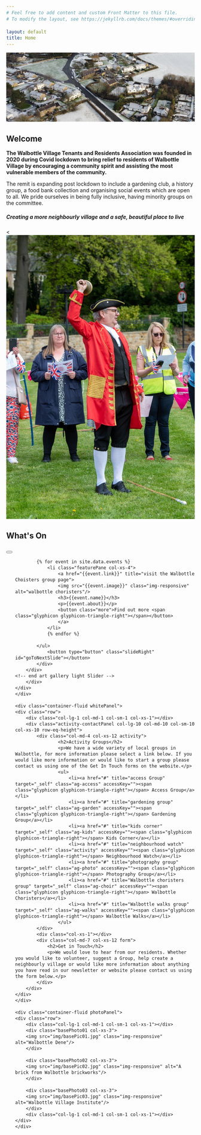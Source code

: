 ```yaml
---
# Feel free to add content and custom Front Matter to this file.
# To modify the layout, see https://jekyllrb.com/docs/themes/#overriding-theme-defaults

layout: default
title: Home
---
```

	
<div class="container-fluid">
	<div class="row">
<div class="mastImg">
<img src="assets/images/mastheadImg-home.jpg" class="img-responsive" alt="aerial view of Walbottle Village"/>
		</div>

<div class="container-fluid welcome">
	<div class="row">
		<div class="col-lg-1 col-md-1"></div>
		<div class="welcomePanel col-lg-10 col-md-10 row-eq-height">
			<div class="col-lg-7 col-md-7">
			  <h2>Welcome</h2>
			  <p><strong>The Walbottle Village Tenants and Residents Association was founded in 2020 during Covid lockdown to bring relief to residents of Walbottle Village by encouraging a community spirit and assisting the most vulnerable members of the community.</strong></p>
			  <p>The remit is expanding post lockdown to include a gardening club, a history group, a food bank collection and organising social events which are open to all. We pride ourselves in being fully inclusive, having minority groups on the committee.</p>
			  <h5>Creating a more neighbourly village and a safe, beautiful place to live</h5>
			</div>
			<div class="col-lg-5 col-md-5 hidden-sm hidden-xs">
		    <<img src="assets/images/Wallbottle-May-23-10.jpg" class="img-responsive" alt="Walbottle Village Institute"/>
			</div>
		</div>
		<div class="col-lg-1 col-md-1"></div>
		</div>
</div>

<div class="container-fluid redPanel">
	<div class="row">
		<div class="col-lg-1"></div>
		<div class="col-lg-10 gallerySlider">
			<h2>What's On</h2>
			<!-- feature slider -->
		<div class="row gallery-slider">
			<div class="col-xs-12 col-sm-12"><button type="button" class="slideLeft" id="goToPrevSlide"></button>
			<ul id="lightSlider">

			{% for event in site.data.events %}
				<li class="featurePane col-xs-4">
					<a href="{{event.link}}" title="visit the Walbottle Choisters group page">
					<img src="{{event.image}}" class="img-responsive" alt="walbottle choristers"/>
					<h3>{{event.name}}</h3>
					<p>{{event.about}}</p>
					<button class="more">Find out more <span class="glyphicon glyphicon-triangle-right"></span></button>
					</a>
				</li>
				{% endfor %}

	        </ul>
				<button type="button" class="slideRight" id="goToNextSlide"></button>
			</div>
		</div>
	<!-- end art gallery light Slider -->
		</div>
	</div>
	</div>
	
	<div class="container-fluid whitePanel">
	<div class="row">
		<div class="col-lg-1 col-md-1 col-sm-1 col-xs-1"></div>
		<div class="activity-contactPanel col-lg-10 col-md-10 col-sm-10 col-xs-10 row-eq-height">
			<div class="col-md-4 col-xs-12 activity">
					<h2>Activity Groups</h2>
					<p>We have a wide variety of local groups in Walbottle, for more information please select a link below. If you would like more information or would like to start a group please contact us using one of the Get In Touch forms on the website.</p>
					<ul>
						<li><a href="#" title="access Group" target="_self" class="ag-access" accessKey=""><span class="glyphicon glyphicon-triangle-right"></span> Access Group</a></li>
						<li><a href="#" title="gardening group" target="_self" class="ag-garden" accessKey=""><span class="glyphicon glyphicon-triangle-right"></span> Gardening Group</a></li>
						<li><a href="#" title="kids corner" target="_self" class="ag-kids" accessKey=""><span class="glyphicon glyphicon-triangle-right"></span> Kids Corner</a></li>
						<li><a href="#" title="neighbourhood watch" target="_self" class="activity" accessKey=""><span class="glyphicon glyphicon-triangle-right"></span> Neighbourhood Watch</a></li>
						<li><a href="#" title="photography group" target="_self" class="ag-photo" accessKey=""><span class="glyphicon glyphicon-triangle-right"></span> Photography Group</a></li>
						<li><a href="#" title="Walbottle choristers group" target="_self" class="ag-choir" accessKey=""><span class="glyphicon glyphicon-triangle-right"></span> Walbottle Choristers</a></li>
						<li><a href="#" title="Walbottle walks group" target="_self" class="ag-walks" accessKey=""><span class="glyphicon glyphicon-triangle-right"></span> Walbottle Walks</a></li>
					</ul>
			</div>
			<div class="col-xs-1"></div>
			<div class="col-md-7 col-xs-12 form">
				<h2>Get in Touch</h2>
				<p>We would love to hear from our residents. Whether you would like to volunteer, suggest a Group, help create a neighbourly village or would like more information about anything you have read in our newsletter or website please contact us using the form below.</p>
			</div>
		</div>
	</div>
	</div>
			
	<div class="container-fluid photoPanel">
	<div class="row">
		<div class="col-lg-1 col-md-1 col-sm-1 col-xs-1"></div>
		<div class="basePhoto01 col-xs-3">
	    <img src="img/basePic01.jpg" class="img-responsive" alt="Walbottle Dene"/>
		</div>
		
		<div class="basePhoto02 col-xs-3">
	    <img src="img/basePic02.jpg" class="img-responsive" alt="A brick from Walbottle brickworks"/>
		</div>
		
		<div class="basePhoto03 col-xs-3">
	    <img src="img/basePic03.jpg" class="img-responsive" alt="Walbottle Village Institute"/>
		</div>
		<div class="col-lg-1 col-md-1 col-sm-1 col-xs-1"></div>
	</div>
	</div>
